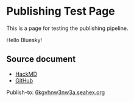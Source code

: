 # Publishing Test Page

This is a page for testing the publishing pipeline.

Hello Bluesky!

## Source document

* [HackMD](https://hackmd.io/jyIv93WeRjKAOJh4gGY1sg)
* [GitHub](https://github.com/hexcamp/hackmd-notes/blob/main/hackmd-publishing-test-page/index.md)

Publish-to: [6kgvhnw3nw3a.seahex.org](https://6kgvhnw3nw3a.seahex.org/)
